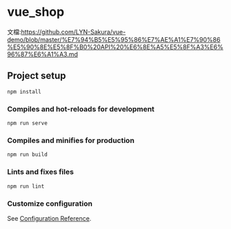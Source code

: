 # vue_shop
文檔:https://github.com/LYN-Sakura/vue-demo/blob/master/%E7%94%B5%E5%95%86%E7%AE%A1%E7%90%86%E5%90%8E%E5%8F%B0%20API%20%E6%8E%A5%E5%8F%A3%E6%96%87%E6%A1%A3.md
## Project setup
```
npm install
```

### Compiles and hot-reloads for development
```
npm run serve
```

### Compiles and minifies for production
```
npm run build
```

### Lints and fixes files
```
npm run lint
```

### Customize configuration
See [Configuration Reference](https://cli.vuejs.org/config/).

